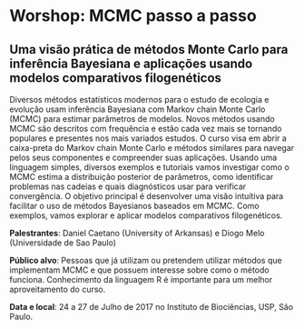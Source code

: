 # Worshop: MCMC passo a passo
## Uma visão prática de métodos Monte Carlo para inferência Bayesiana e aplicações usando modelos comparativos filogenéticos

Diversos métodos estatísticos modernos para o estudo de ecologia e evolução usam inferência Bayesiana com Markov chain Monte Carlo (MCMC) para estimar parâmetros de modelos. Novos métodos usando MCMC são descritos com frequência e estão cada vez mais se tornando populares e presentes nos mais variados estudos. O curso visa em abrir a caixa-preta do Markov chain Monte Carlo e métodos similares para navegar pelos seus componentes e compreender suas aplicações. Usando uma linguagem simples, diversos exemplos e tutoriais vamos investigar como o MCMC estima a distribuição posterior de parâmetros, como identificar problemas nas cadeias e quais diagnósticos usar para verificar convergência. O objetivo principal é desenvolver uma visão intuítiva para facilitar o uso de métodos Bayesianos baseados em MCMC. Como exemplos, vamos explorar e aplicar modelos comparativos filogenéticos.

**Palestrantes**: Daniel Caetano (University of Arkansas) e Diogo Melo (Universidade de Sao Paulo)

**Público alvo**: Pessoas que já utilizam ou pretendem utilizar métodos que implementam MCMC e que possuem interesse sobre como o método funciona. Conhecimento da linguagem R é importante para um melhor aproveitamento do curso.

**Data e local**: 24 a 27 de Julho de 2017 no Instituto de Biociências, USP, São Paulo.
